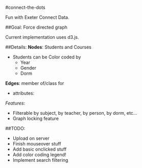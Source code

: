 #connect-the-dots

Fun with Exeter Connect Data.

##Goal:
Force directed graph 

Current implementation uses d3.js.

##Details:
__Nodes__: Students and Courses
 - Students can be Color coded by
 	- Year
	- Gender
	- Dorm

__Edges__: member of/class for
 - attributes:

_Features_:
 - Filterable by subject, by teacher, by person, by dorm, etc...
 - Graph locking feature

##TODO:
 - Upload on server
 - Finish mouseover stuff
 - Add basic onclicked stuff
 - Add color coding legend!
 - Implement search filtering
